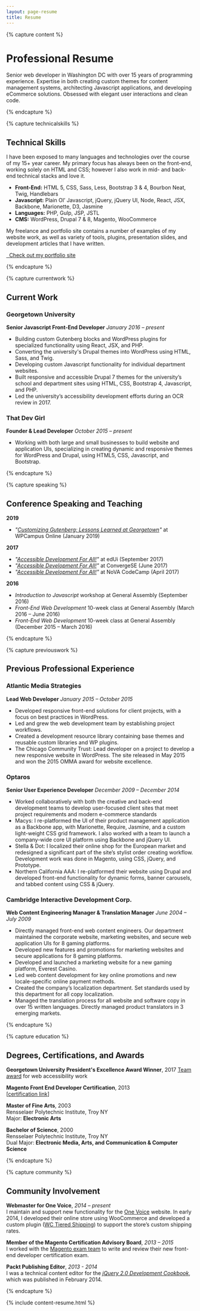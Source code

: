 ```yaml
---
layout: page-resume
title: Resume
---
```


{% capture content %}

# Professional Resume

Senior web developer in Washington DC with over 15 years of programming experience. Expertise in both creating custom themes for content management systems, architecting Javascript applications, and developing eCommerce solutions. Obsessed with elegant user interactions and clean code.

{% endcapture %}

{% capture technicalskills %}

## Technical Skills

I have been exposed to many languages and technologies over the course of my 15+ year career. My primary focus has always been on the front-end, working solely on HTML and CSS; however I also work in mid- and back-end technical stacks and love it.

* **Front-End:** HTML 5, CSS, Sass, Less, Bootstrap 3 & 4, Bourbon Neat, Twig, Handlebars
* **Javascript:** Plain Ol’ Javascript, jQuery, jQuery UI, Node, React, JSX, Backbone, Marionette, D3, Jasmine
* **Languages:** PHP, Gulp, JSP, JSTL
* **CMS:** WordPress, Drupal 7 & 8, Magento, WooCommerce

My freelance and portfolio site contains a number of examples of my website work, as well as variety of tools, plugins, presentation slides, and development articles that I have written.

<a href="https://thatdevgirl.com" class="btn">
  <span class="fas fa-code-branch">&nbsp;</span>
  Check out my portfolio site
</a>

{% endcapture %}

{% capture currentwork %}

## Current Work

### Georgetown University
**Senior Javascript Front-End Developer**
_January 2016 – present_

* Building custom Gutenberg blocks and WordPress plugins for specialized functionality using React, JSX, and PHP.
* Converting the university's Drupal themes into WordPress using HTML, Sass, and Twig.
* Developing custom Javascript functionality for individual department websites.
* Built responsive and accessible Drupal 7 themes for the university’s school and department sites using HTML, CSS, Bootstrap 4, Javascript, and PHP.
* Led the university’s accessibility development efforts during an OCR review in 2017.

### That Dev Girl
**Founder & Lead Developer**
_October 2015 – present_

* Working with both large and small businesses to build website and application UIs, specializing in creating dynamic and responsive themes for WordPress and Drupal, using HTML5, CSS, Javascript, and Bootstrap.

{% endcapture %}

{% capture speaking %}

## Conference Speaking and Teaching

**2019**

* _"[Customizing Gutenberg: Lessons Learned at Georgetown](https://thatdevgirl.com/talks/gutenberg)"_ at WPCampus Online (January 2019)

**2017**

* _"[Accessible Development For All!](https://thatdevgirl.com/talks/accessibility-edui)"_ at edUi (September 2017)
* _"[Accessible Development For All!](https://thatdevgirl.com/talks/accessibility)"_ at ConvergeSE (June 2017)
* _"[Accessible Development For All!](https://thatdevgirl.com/talks/accessibility)"_ at NoVA CodeCamp (April 2017)

**2016**

* _Introduction to Javascript_ workshop at General Assembly (September 2016)
* _Front-End Web Development_ 10-week class at General Assembly (March 2016 – June 2016)
* _Front-End Web Development_ 10-week class at General Assembly (December 2015 – March 2016)

{% endcapture %}

{% capture previouswork %}

## Previous Professional Experience

### Atlantic Media Strategies
**Lead Web Developer**
_January 2015 – October 2015_

* Developed responsive front-end solutions for client projects, with a focus on best practices in WordPress.
* Led and grew the web development team by establishing project workflows.
* Created a development resource library containing base themes and reusable custom libraries and WP plugins.
* The Chicago Community Trust: Lead developer on a project to develop a new responsive website in WordPress. The site released in May 2015 and won the 2015 OMMA award for website excellence.

### Optaros
**Senior User Experience Developer**
_December 2009 – December 2014_

* Worked collaboratively with both the creative and back-end development teams to develop user-focused client sites that meet project requirements and modern e-commerce standards
* Macys: I re-platformed the UI of their product management application as a Backbone app, with Marionette, Require, Jasmine, and a custom light-weight CSS grid framework. I also worked with a team to launch a company-wide core UI platform using Backbone and jQuery UI.
* Stella & Dot: I localized their online shop for the European market and redesigned a significant part of the site’s stylist order creating workflow. Development work was done in Magento, using CSS, jQuery, and Prototype.
* Northern California AAA: I re-platformed their website using Drupal and developed front-end functionality for dynamic forms, banner carousels, and tabbed content using CSS & jQuery.

### Cambridge Interactive Development Corp.
**Web Content Engineering Manager & Translation Manager**
_June 2004 – July 2009_

* Directly managed front-end web content engineers. Our department maintained the corporate website, marketing websites, and secure web application UIs for 8 gaming platforms.
* Developed new features and promotions for marketing websites and secure applications for 8 gaming platforms.
* Developed and launched a marketing website for a new gaming platform, Everest Casino.
* Led web content development for key online promotions and new locale-specific online payment methods.
* Created the company’s localization department. Set standards used by this department for all copy localization.
* Managed the translation process for all website and software copy in over 15 written languages. Directly managed product translators in 3 emerging markets.

{% endcapture %}

{% capture education %}

## Degrees, Certifications, and Awards

**Georgetown University President's Excellence Award Winner**, 2017
[Team award](https://hr.georgetown.edu/2017%20Presidents) for web accessibility work

**Magento Front End Developer Certification**, 2013 <br>
[[certification link](http://www.magentocommerce.com/certification/directory/dev/663722/)]

**Master of Fine Arts**, 2003 <br>
Rensselaer Polytechnic Institute, Troy NY <br>
Major: **Electronic Arts**

**Bachelor of Science**, 2000 <br>
Rensselaer Polytechnic Institute, Troy NY <br>
Dual Major: **Electronic Media, Arts, and Communication & Computer Science**

{% endcapture %}

{% capture community %}

## Community Involvement

**Webmaster for One Voice**, _2014 – present_ <br>
I maintain and support new functionality for the [One Voice](http://www.onevoicecommunity.org/) website. In early 2014, I developed their online store using WooCommerce and developed a custom plugin ([WC Tiered Shipping](https://wordpress.org/plugins/wc-tiered-shipping/)) to support the store’s custom shipping rates.

**Member of the Magento Certification Advisory Board**, _2013 – 2015_ <br>
I worked with the [Magento exam team](https://u.magento.com/certification/advisory-board) to write and review their new front-end developer certification exam.

**Packt Publishing Editor**, _2013 - 2014_ <br>
I was a technical content editor for the _[jQuery 2.0 Development Cookbook](https://www.packtpub.com/web-development/jquery-20-development-cookbook)_, which was published in February 2014.

{% endcapture %}

{% include content-resume.html %}
